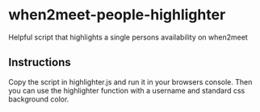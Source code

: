 # when2meet-people-highlighter
Helpful script that highlights a single persons availability on when2meet

## Instructions
Copy the script in highlighter.js and run it in your browsers console. Then you can use the highlighter function with a username and standard css background color.
